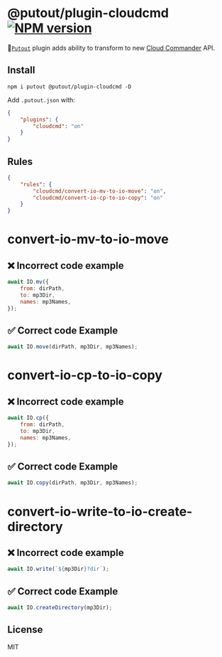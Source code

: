 # @putout/plugin-cloudcmd [![NPM version][NPMIMGURL]][NPMURL]

[NPMIMGURL]: https://img.shields.io/npm/v/@putout/plugin-cloudcmd.svg?style=flat&longCache=true
[NPMURL]: https://npmjs.org/package/@putout/plugin-cloudcmd"npm"

🐊[`Putout`](https://github.com/coderaiser/putout) plugin adds ability to transform to new [Cloud Commander](https://cloudcmd.io) API.

## Install

```
npm i putout @putout/plugin-cloudcmd -D
```

Add `.putout.json` with:

```json
{
    "plugins": {
        "cloudcmd": "on"
    }
}
```

## Rules

```json
{
    "rules": {
        "cloudcmd/convert-io-mv-to-io-move": "on",
        "cloudcmd/convert-io-cp-to-io-copy": "on"
    }
}
```

# convert-io-mv-to-io-move

## ❌ Incorrect code example

```js
await IO.mv({
    from: dirPath,
    to: mp3Dir,
    names: mp3Names,
});
```

## ✅ Correct code Example

```js
await IO.move(dirPath, mp3Dir, mp3Names);
```

# convert-io-cp-to-io-copy

## ❌ Incorrect code example

```js
await IO.cp({
    from: dirPath,
    to: mp3Dir,
    names: mp3Names,
});
```

## ✅ Correct code Example

```js
await IO.copy(dirPath, mp3Dir, mp3Names);
```

# convert-io-write-to-io-create-directory

## ❌ Incorrect code example

```js
await IO.write(`${mp3Dir}?dir`);

```

## ✅ Correct code Example

```js
await IO.createDirectory(mp3Dir);
```

## License

MIT
